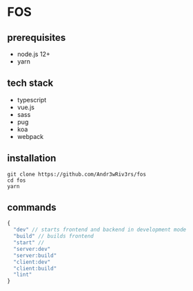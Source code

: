 # FOS

## prerequisites
- node.js 12+
- yarn

## tech stack
- typescript
- vue.js
- sass
- pug
- koa
- webpack

## installation
```
git clone https://github.com/Andr3wRiv3rs/fos
cd fos
yarn
```

## commands
```js
{
  "dev" // starts frontend and backend in development mode
  "build" // builds frontend
  "start" //
  "server:dev"
  "server:build"
  "client:dev"
  "client:build"
  "lint"
}
